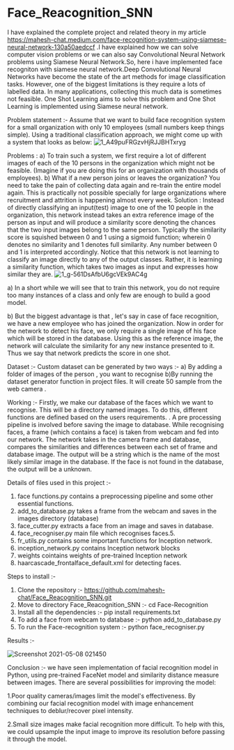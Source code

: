 # Face_Reacognition_SNN
I have explained the complete project and related theory in my article  https://mahesh-chat.medium.com/face-recognition-system-using-siamese-neural-network-130a50aedccf .I have explained how we can solve computer vision problems or we can also say Convolutional Neural Network problems using Siamese Neural Network.So, here i have implemented face recogniton with siamese neural network.Deep Convolutional Neural Networks have become the state of the art methods for image classification tasks. However, one of the biggest limitations is they require a lots of labelled data. In many applications, collecting this much data is sometimes not feasible. One Shot Learning aims to solve this problem and One Shot Learning is implemented using Siamese neural network.



Problem statement :-
Assume that we want to build face recognition system for a small organization with only 10 employees (small numbers keep things simple). Using a traditional classification approach, we might come up with a system that looks as below:
![1_A49puFRGzvHjRJJBHTxryg](https://user-images.githubusercontent.com/46081668/117581977-6c0ea880-b11d-11eb-8059-d0cb64f9fd8c.jpeg)


Problems :
a) To train such a system, we first require a lot of different images of each of the 10 persons in the organization which might not be feasible. (Imagine if you are doing this for an organization with thousands of employees).
b) What if a new person joins or leaves the organization? You need to take the pain of collecting data again and re-train the entire model again. This is practically not possible specially for large organizations where recruitment and attrition is happening almost every week.
Solution :
Instead of directly classifying an input(test) image to one of the 10 people in the organization, this network instead takes an extra reference image of the person as input and will produce a similarity score denoting the chances that the two input images belong to the same person. Typically the similarity score is squished between 0 and 1 using a sigmoid function; wherein 0 denotes no similarity and 1 denotes full similarity. Any number between 0 and 1 is interpreted accordingly.
Notice that this network is not learning to classify an image directly to any of the output classes. Rather, it is learning a similarity function, which takes two images as input and expresses how similar they are.
![1_g-561DsAfbU6gcVEk9AC4g](https://user-images.githubusercontent.com/46081668/117581987-8183d280-b11d-11eb-86c7-0c645e9e2db7.jpeg)


a) In a short while we will see that to train this network, you do not require too many instances of a class and only few are enough to build a good model.


b) But the biggest advantage is that , let's say in case of face recognition, we have a new employee who has joined the organization. Now in order for the network to detect his face, we only require a single image of his face which will be stored in the database. Using this as the reference image, the network will calculate the similarity for any new instance presented to it. Thus we say that network predicts the score in one shot.






Dataset :-
Custom dataset can be generated by two ways :-
a) By adding a folder of images of the person , you want to recognise
b)By running the dataset generator function in project files. It will create 50 sample from the web camera .





Working :-
Firstly, we make our database of the faces which we want to recognise. This will be a directory named images. To do this, different functions are defined based on the users requirements. . A pre processing pipeline is involved before saving the image to database. While recognising faces, a frame (which contains a face) is taken from webcam and fed into our network. The network takes in the camera frame and database, compares the similarities and differences between each set of frame and database image. The output will be a string which is the name of the most likely similar image in the database. If the face is not found in the database, the output will be a unknown.







Details of files used in this project :- 
1. face functions.py contains a preprocessing pipeline and some other essential functions.
2. add_to_database.py takes a frame from the webcam and saves in the images directory (database)
3. face_cutter.py extracts a face from an image and saves in database.
4. face_recogniser.py main file which recognises faces.5. 
5. fr_utils.py contains some important functions for Inception network.
6. inception_network.py contains Inception network blocks
7. weights cointains weights of pre-trained Inception network
8. haarcascade_frontalface_default.xml for detecting faces.





Steps to install :- 
1. Clone the repository :- https://github.com/mahesh-chat/Face_Reacognition_SNN.git
2. Move to directory Face_Reacognition_SNN :- cd Face-Recognition
3. Install all the dependencies :- pip install requirements.txt
4. To add a face from webcam to database :- python add_to_database.py
5. To run the Face-recognition system :-  python face_recogniser.py



Results :- 

![Screenshot 2021-05-08 021450](https://user-images.githubusercontent.com/46081668/117582118-0c64cd00-b11e-11eb-85a3-8bc9edccdecb.png)




Conclusion :- 
we have seen implementation of facial recognition model in Python, using pre-trained FaceNet model and similarity distance measure between images.
There are several possibilities for improving the model:


1.Poor quality cameras/images limit the model's effectiveness. By combining our facial recognition model with image enhancement techniques to deblur/recover pixel intensity.


2.Small size images make facial recognition more difficult. To help with this, we could upsample the input image to improve its resolution before passing it through the model.
